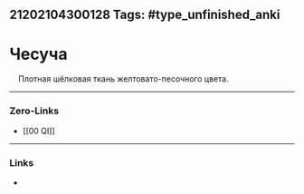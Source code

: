 21202104300128
Tags: #type_unfinished_anki 
---
# Чесуча

<div>&nbsp; &nbsp; Плотная шёлковая ткань желтовато-песочного цвета.</div>

---
### Zero-Links
- [[00 QI]]
---
### Links
-